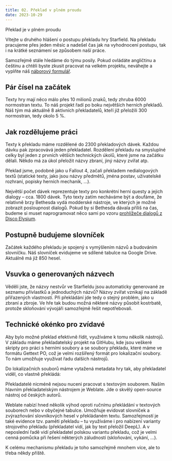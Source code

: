 ```yaml
---
title: 02. Překlad v plném proudu
date: 2023-10-29
---
```


<PBlogHeader>
Překlad je v plném proudu
</PBlogHeader>

Vítejte u druhého hlášení o postupu překladu hry Starfield. Na překladu pracujeme přes jeden měsíc a nadešel čas jak na vyhodnocení postupu, tak i na krátké seznámení se způsobem naší práce.

Samozřejmě stále hledáme do týmu posily. Pokud ovládáte angličtinu a češtinu a chtěli byste zkusit pracovat na velkém projektu, neváhejte a vyplňte náš [náborový formulář](https://forms.gle/u8Br18iB89UpXM9N8).


## Pár čísel na začátek

Texty hry mají něco málo přes 10 milionů znaků, tedy zhruba 6000 normostran textu. To náš projekt řadí po boku největších herních překladů. Náš tým má aktuálně 8 aktivních překladatelů, kteří již přeložili 300 normostran, tedy okolo 5 %.


## Jak rozdělujeme práci

Texty k překladu máme rozdělené do 2300 překladových dávek. Každou dávku pak zpracovává jeden překladatel. Rozdělení překladu na smysluplné celky byl jeden z prvních větších technických úkolů, které jsme na začátku dělali. Někdo má za úkol přeložit názvy zbraní, jiný názvy zvířat atp.

Překlad jsme, podobně jako u Fallout 4, začali překladem nedialogových textů (statické texty, jako jsou názvy předmětů, jména postav, uživatelské rozhraní, popisky herních mechanik, …).

<PBlogFigure src="/02-rozdeleni.png" title="Tabulka s rozdělením práce" />

Největší počet dávek reprezentuje texty pro konkrétní herní questy a jejich dialogy – cca. 1800 dávek. Tyto texty zatím necháváme být a doufáme, že relativně brzy Bethesda vydá modderské nástroje, ve kterých je možné zobrazit posloupnost dialogů. Pokud by si Bethesda dávala příliš na čas, budeme si muset naprogramovat něco sami po vzoru [prohlížeče dialogů z Disco Elysium](http://prekladyher.github.io/disco-website).


## Postupně budujeme slovníček​

Začátek každého překladu je spojený s vymýšlením názvů a budováním slovníčku. Náš slovníček evidujeme ve sdílené tabulce na Google Drive. Aktuálně má již 850 hesel.


<PBlogFigure src="/02-slovnicek.png" title="Postupně budovaný slovníček" />


## Vsuvka o generovaných názvech​

Věděli jste, že názvy nestvůr ve Starfieldu jsou automaticky generované ze seznamu přívlastků a jednoduchých názvů? Názvy zvířat vznikají na základě přiřazených vlastností. Při překládání jde tedy o stejný problém, jako u zbraní a zbroje. Ve hře tak budou možná některé názvy působit kostrbatě, protože skloňování vývojáři samozřejmě řešit nepotřebovali.

<PBlogVideo src="/02-innrs.mp4" title="Ukázka generovaných názvů" />


## Technické okénko pro zvídavé​

Aby bylo možné překlad efektivně řídit, využíváme k tomu několik nástrojů. V základu máme překladatelský projekt na GitHubu, kde jsou veškeré skripty pro práci s herními soubory a se soubory překladu, které máme ve formátu Gettext PO, což je velmi rozšířený formát pro lokalizační soubory. To nám umožňuje využívat řadu dalších nástrojů.

<PBlogFigure src="/02-github.png" title="Projekt překladu na GitHubu​" />

Do lokalizačních souborů máme vytažená metadata hry tak, aby překladatel viděl, co vlastně překládá:

<PBlogFigure src="/02-gettext.png" title="Ukázka PO souboru s překladem​" />

Překladatelé nicméně nejsou nuceni pracovat s textovým souborem. Naším hlavním překladatelským nástrojem je Weblate. Jde o skvělý open-source nástroj od českých autorů.

<PBlogFigure src="/02-weblate.png" title="Přehled překladu v nástroji Weblate​​" />

Weblate nabízí hned několik výhod oproti ručnímu překládání v textových souborech nebo v obyčejné tabulce. Umožňuje evidovat slovníček a zvýrazňování slovníkových hesel v překládaném textu. Samozřejmostí je také evidence tzv. paměti překladu – tu využíváme i pro nabízení varianty strojového překladu (překladatel vidí, jak by text přeložil DeepL). A v neposlední řadě vidí překladatel polskou variantu překladu, což je velmi cenná pomůcka při řešení některých záludností (skloňování, vykání, …).

<PBlogFigure src="/02-translate.png" title="Rozhraní pro překládání v nástroji Weblate​" />


K celému mechanismu překladu je toho samozřejmě mnohem více, ale to třeba někdy příště.

